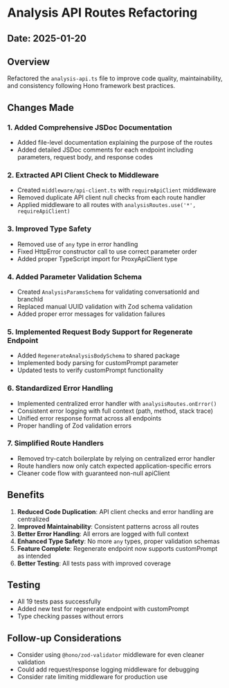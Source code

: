 # Analysis API Routes Refactoring

## Date: 2025-01-20

## Overview

Refactored the `analysis-api.ts` file to improve code quality, maintainability, and consistency following Hono framework best practices.

## Changes Made

### 1. Added Comprehensive JSDoc Documentation

- Added file-level documentation explaining the purpose of the routes
- Added detailed JSDoc comments for each endpoint including parameters, request body, and response codes

### 2. Extracted API Client Check to Middleware

- Created `middleware/api-client.ts` with `requireApiClient` middleware
- Removed duplicate API client null checks from each route handler
- Applied middleware to all routes with `analysisRoutes.use('*', requireApiClient)`

### 3. Improved Type Safety

- Removed use of `any` type in error handling
- Fixed HttpError constructor call to use correct parameter order
- Added proper TypeScript import for ProxyApiClient type

### 4. Added Parameter Validation Schema

- Created `AnalysisParamsSchema` for validating conversationId and branchId
- Replaced manual UUID validation with Zod schema validation
- Added proper error messages for validation failures

### 5. Implemented Request Body Support for Regenerate Endpoint

- Added `RegenerateAnalysisBodySchema` to shared package
- Implemented body parsing for customPrompt parameter
- Updated tests to verify customPrompt functionality

### 6. Standardized Error Handling

- Implemented centralized error handler with `analysisRoutes.onError()`
- Consistent error logging with full context (path, method, stack trace)
- Unified error response format across all endpoints
- Proper handling of Zod validation errors

### 7. Simplified Route Handlers

- Removed try-catch boilerplate by relying on centralized error handler
- Route handlers now only catch expected application-specific errors
- Cleaner code flow with guaranteed non-null apiClient

## Benefits

1. **Reduced Code Duplication**: API client checks and error handling are centralized
2. **Improved Maintainability**: Consistent patterns across all routes
3. **Better Error Handling**: All errors are logged with full context
4. **Enhanced Type Safety**: No more `any` types, proper validation schemas
5. **Feature Complete**: Regenerate endpoint now supports customPrompt as intended
6. **Better Testing**: All tests pass with improved coverage

## Testing

- All 19 tests pass successfully
- Added new test for regenerate endpoint with customPrompt
- Type checking passes without errors

## Follow-up Considerations

- Consider using `@hono/zod-validator` middleware for even cleaner validation
- Could add request/response logging middleware for debugging
- Consider rate limiting middleware for production use
